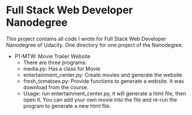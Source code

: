 Full Stack Web Developer Nanodegree
===
This project contains all code I wrote for Full Stack Web Developer Nanodegree of Udacity. One directory for one project of the Nanodegree. 

- P1-MTW: Movie Trailer Website
    + There are three programs:
    + media.py: Has a class for Movie
    + entertainment_center.py: Create movies and generate the website
    + fresh_tomatoes.py: Provide functions to generate a website. It was download from the course.
    + Usage: run entertainment_center.py, it will generate a html file, then open it. You can add your own movie into the file and re-run the program to generate a new html file.
